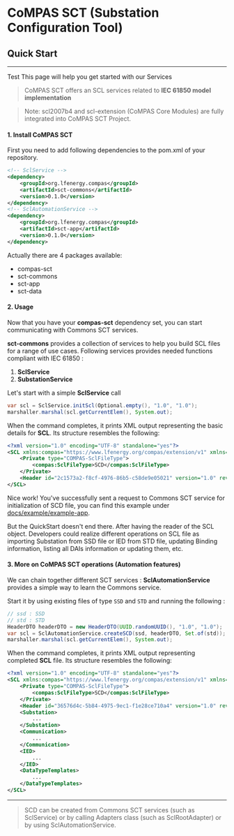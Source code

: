 <!-- SPDX-FileCopyrightText: 2022 RTE FRANCE -->
<!-- -->
<!-- SPDX-License-Identifier: Apache-2.0 -->
# CoMPAS SCT (Substation Configuration Tool)
## Quick Start
----------------
Test
This page will help you get started with our Services

> CoMPAS SCT offers an SCL services related to **IEC 61850 model implementation**

> Note: scl2007b4 and scl-extension (CoMPAS Core Modules) are fully integrated into CoMPAS SCT Project.

#### 1. Install CoMPAS SCT
First you need to add following dependencies to the pom.xml of your repository.
```xml
<!-- SclService -->
<dependency>
    <groupId>org.lfenergy.compas</groupId>
    <artifactId>sct-commons</artifactId>
    <version>0.1.0</version>
</dependency>
<!-- SclAutomationService -->
<dependency>
    <groupId>org.lfenergy.compas</groupId>
    <artifactId>sct-app</artifactId>
    <version>0.1.0</version>
</dependency>
```
Actually there are 4 packages available:
- compas-sct
- sct-commons
- sct-app
- sct-data


#### 2. Usage
Now that you have your **compas-sct** dependency set, you can start communicating with Commons SCT services.

**sct-commons** provides a collection of services to help you build SCL files for a range of use cases.
Following services provides needed functions compliant with IEC 61850 :

1. **SclService**
2. **SubstationService**

Let's start with a simple **SclService** call

```java
var scl = SclService.initScl(Optional.empty(), "1.0", "1.0");
marshaller.marshal(scl.getCurrentElem(), System.out);
```

When the command completes, it prints XML output representing the basic
details for **SCL**. Its structure resembles the following:

```xml
<?xml version="1.0" encoding="UTF-8" standalone="yes"?>
<SCL xmlns:compas="https://www.lfenergy.org/compas/extension/v1" xmlns="http://www.iec.ch/61850/2003/SCL" version="2007" revision="B" release="4">
    <Private type="COMPAS-SclFileType">
        <compas:SclFileType>SCD</compas:SclFileType>
    </Private>
    <Header id="2c1573a2-f8cf-4976-86b5-c58de9e05021" version="1.0" revision="1.0" toolID="COMPAS"/>
</SCL>
```

Nice work! You've successfully sent a request to Commons SCT service for
initialization of SCD file, you can find this example under <u>docs/example/example-app</u>.

But the QuickStart doesn't end there.
After having the reader of the SCL object.
Developers could realize different operations on SCL file as importing Substation from SSD file or IED from STD file,
updating Binding information, listing all DAIs information or updating them, etc.

#### 3. More on CoMPAS SCT operations (Automation features)
We can chain together different SCT services :
**SclAutomationService** provides a simple way to learn the Commons service.

Start it by using existing files of type `SSD` and `STD` and 
running the following :

```java
// ssd : SSD 
// std : STD 
HeaderDTO headerDTO = new HeaderDTO(UUID.randomUUID(), "1.0", "1.0");
var scl = SclAutomationService.createSCD(ssd, headerDTO, Set.of(std));
marshaller.marshal(scl.getCurrentElem(), System.out);
```
When the command completes, it prints XML output representing completed **SCL** file.
Its structure resembles the following:

```xml
<?xml version="1.0" encoding="UTF-8" standalone="yes"?>
<SCL xmlns:compas="https://www.lfenergy.org/compas/extension/v1" xmlns="http://www.iec.ch/61850/2003/SCL" version="2007" revision="B" release="4">
    <Private type="COMPAS-SclFileType">
        <compas:SclFileType>SCD</compas:SclFileType>
    </Private>
    <Header id="36576d4c-5b84-4975-9ec1-f1e28ce710a4" version="1.0" revision="1.0" toolID="COMPAS"/>
    <Substation>
        ...
    </Substation>
    <Communication>
        ...
    </Communication>
    <IED>
        ...
    </IED>
    <DataTypeTemplates>
        ...
    </DataTypeTemplates>
</SCL>
```
----------------
> SCD can be created from Commons SCT services
> (such as SclService) or by calling Adapters class (such as SclRootAdapter) or
> by using SclAutomationService.
